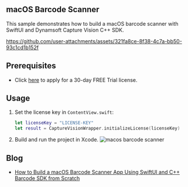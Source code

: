 ## macOS Barcode Scanner
This sample demonstrates how to build a macOS barcode scanner with SwiftUI and Dynamsoft Capture Vision C++ SDK.

https://github.com/user-attachments/assets/321fa8ce-8f38-4c7a-bb50-93c1cd1b152f

## Prerequisites
- Click [here](https://www.dynamsoft.com/customer/license/trialLicense/?product=dcv&package=cross-platform) to apply for a 30-day FREE Trial license.

## Usage
1. Set the license key in `ContentView.swift`:

    ```swift
    let licenseKey = "LICENSE-KEY"
    let result = CaptureVisionWrapper.initializeLicense(licenseKey)
    ```

2. Build and run the project in Xcode.
    ![macos barcode scanner](https://www.dynamsoft.com/codepool/img/2024/11/macos-barcode-scanner-swiftui.png)

## Blog
- [How to Build a macOS Barcode Scanner App Using SwiftUI and C++ Barcode SDK from Scratch](https://www.dynamsoft.com/codepool/macos-barcode-scanner-swiftui-cpp.html)
